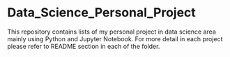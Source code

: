 # Data_Science_Personal_Project

This repository contains lists of my personal project in data science area mainly using Python and Jupyter Notebook. For more detail in each project please refer to README section in each of the folder.
